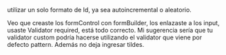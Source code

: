 

utilizar un solo formato de Id, ya sea autoincremental o aleatorio.



Veo que creaste los formControl con formBuilder, los enlazaste a los input, usaste Validator required, está todo correcto. Mi sugerencia sería que tu validator custom podría hacerse utilizando el validator que viene por defecto pattern. Además no deja ingresar tildes. 

